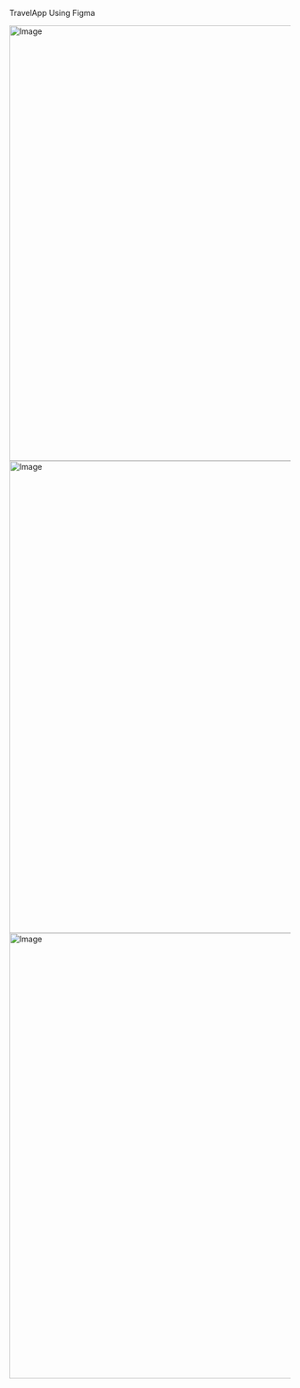 TravelApp Using Figma

<img width="1679" height="780" alt="Image" src="https://github.com/user-attachments/assets/2be977ee-9591-4cee-91aa-4f5b68f59349" />
<img width="1815" height="846" alt="Image" src="https://github.com/user-attachments/assets/2546dc54-3f49-4b2c-a6fc-7a23a4004430" />
<img width="1555" height="798" alt="Image" src="https://github.com/user-attachments/assets/fbdf3db6-af56-4db2-bcc6-f759425a1706" />
